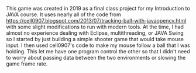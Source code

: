This game was created in 2019 as a final class project for my Introduction to JAVA course. It uses nearly all of the code from https://cell0907.blogspot.com/2013/07/tracking-ball-with-javaopencv.html with some slight modifications to run with modern tools. At the time, I had almost no experience dealing with Eclipse, multithreading, or JAVA Swing so I started by just building a simple shooter game that would take mouse input. I then used cell0907's code to make my mouse follow a ball that I was holding. This let me have one program control the other so that I didn't need to worry about passing data between the two environments or slowing the game frame rate. 
